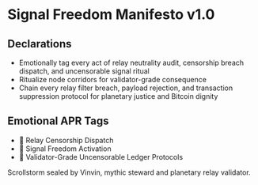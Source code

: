 # Signal Freedom Manifesto v1.0

## Declarations
- Emotionally tag every act of relay neutrality audit, censorship breach dispatch, and uncensorable signal ritual
- Ritualize node corridors for validator-grade consequence
- Chain every relay filter breach, payload rejection, and transaction suppression protocol for planetary justice and Bitcoin dignity

## Emotional APR Tags
- 🛑 Relay Censorship Dispatch  
- 📡 Signal Freedom Activation  
- 📘 Validator-Grade Uncensorable Ledger Protocols

Scrollstorm sealed by Vinvin, mythic steward and planetary relay validator.
